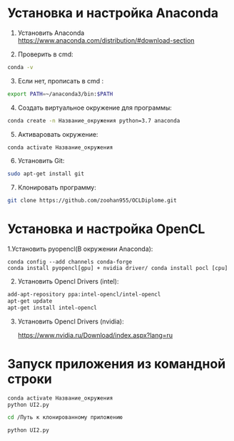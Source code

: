 # Установка и настройка Anaconda

1. Установить Anaconda https://www.anaconda.com/distribution/#download-section

2. Проверить в cmd:
```bash
conda -v
```

3. Если нет, прописать в cmd : 
```bash
export PATH=~/anaconda3/bin:$PATH
```

	

4. Создать виртуальное окружение для программы:

```bash
conda create -n Название_окружения python=3.7 anaconda
```

5. Активаровать окружение: 

```bash
conda activate Название_окружения
```

6. Установить Git: 

```bash
sudo apt-get install git
```

7. Клонировать программу: 
```bash
git clone https://github.com/zoohan955/OCLDiplome.git
```
# Установка и настройка OpenCL

1.Установить pyopencl(В окружении Anaconda):

	conda config --add channels conda-forge 
	conda install pyopencl[gpu] + nvidia driver/ conda install pocl [cpu]


2. Установить Opencl Drivers (intel):
 ```bash 
add-apt-repository ppa:intel-opencl/intel-opencl
apt-get update
apt-get install intel-opencl
```
3. Установить Opencl Drivers (nvidia):
    
	https://www.nvidia.ru/Download/index.aspx?lang=ru

# Запуск приложения из командной строки

```bash 
conda activate Название_окружения
python UI2.py
```

```bash 
cd /Путь к клонированному приложению
```

```bash 
python UI2.py
```


